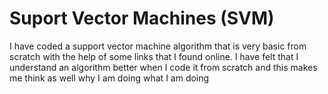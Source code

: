 # Suport Vector Machines (SVM)
I have coded a support vector machine algorithm that is very basic from scratch with the help of some links that I found online. 
I have felt that I understand an algorithm better when I code it from scratch and this makes me think as well why I am doing what I am doing


